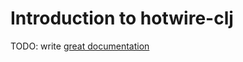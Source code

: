 # Introduction to hotwire-clj

TODO: write [great documentation](http://jacobian.org/writing/what-to-write/)
